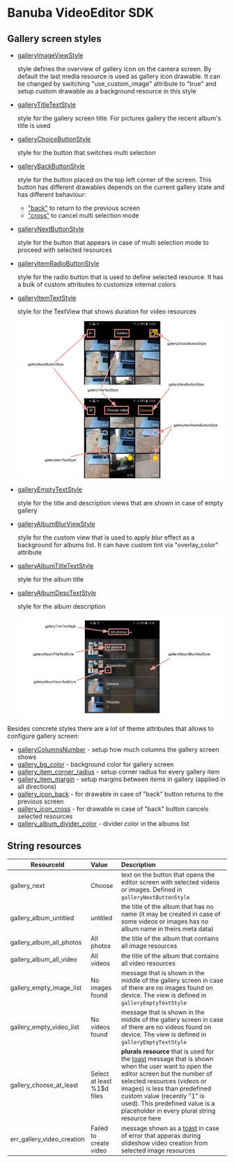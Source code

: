 # Banuba VideoEditor SDK
## Gallery screen styles

- [galleryImageViewStyle](https://github.com/Banuba/ve-sdk-android-integration-sample/blob/main/app/src/main/res/values/themes.xml#L90)

    style defines the overview of gallery icon on the camera screen. By default the last media resource is used as gallery icon drawable. It can be changed by switching "use_custom_image" attribute to "true" and setup custom drawable as a background resource in this style
- [galleryTitleTextStyle](https://github.com/Banuba/ve-sdk-android-integration-sample/blob/main/app/src/main/res/values/themes.xml#L91)

    style for the gallery screen title. For pictures gallery the recent album's title is used
- [galleryChoiceButtonStyle](https://github.com/Banuba/ve-sdk-android-integration-sample/blob/main/app/src/main/res/values/themes.xml#L92)

    style for the button that switches multi selection
- [galleryBackButtonStyle](https://github.com/Banuba/ve-sdk-android-integration-sample/blob/main/app/src/main/res/values/themes.xml#L93)

    style for the button placed on the top left corner of the screen. This button has different drawables depends on the current gallery state and has different behaviour:
    - ["back"](gallery_styles.md#L50) to return to the previous screen
    - ["cross"](gallery_styles.md#L51) to cancel multi selection mode
- [galleryNextButtonStyle](https://github.com/Banuba/ve-sdk-android-integration-sample/blob/main/app/src/main/res/values/themes.xml#L94)

    style for the button that appears in case of multi selection mode to proceed with selected resources
- [galleryItemRadioButtonStyle](https://github.com/Banuba/ve-sdk-android-integration-sample/blob/main/app/src/main/res/values/themes.xml#L95)

    style for the radio button that is used to define selected resource. It has a bulk of custom attributes to customize internal colors 
- [galleryItemTextStyle](https://github.com/Banuba/ve-sdk-android-integration-sample/blob/main/app/src/main/res/values/themes.xml#L96)

    style for the TextView that shows duration for video resources

    ![img](screenshots/gallery1.png)

- [galleryEmptyTextStyle](https://github.com/Banuba/ve-sdk-android-integration-sample/blob/main/app/src/main/res/values/themes.xml#L97)

    style for the title and description views that are shown in case of empty gallery
- [galleryAlbumBlurViewStyle](https://github.com/Banuba/ve-sdk-android-integration-sample/blob/main/app/src/main/res/values/themes.xml#L98)

    style for the custom view that is used to apply blur effect as a background for albums list. It can have custom tint via "overlay_color" attribute
- [galleryAlbumTitleTextStyle](https://github.com/Banuba/ve-sdk-android-integration-sample/blob/main/app/src/main/res/values/themes.xml#L99)

    style for the album title
- [galleryAlbumDescTextStyle](https://github.com/Banuba/ve-sdk-android-integration-sample/blob/main/app/src/main/res/values/themes.xml#L100)

    style for the album description

    ![img](screenshots/gallery2.png)

Besides concrete styles there are a lot of theme attributes that allows to configure gallery screen:
- [galleryColumnsNumber](https://github.com/Banuba/ve-sdk-android-integration-sample/blob/main/app/src/main/res/values/themes.xml#L102) - setup how much columns the gallery screen shows
- [gallery_bg_color](https://github.com/Banuba/ve-sdk-android-integration-sample/blob/main/app/src/main/res/values/themes.xml#L104) - background color for gallery screen
- [gallery_item_corner_radius](https://github.com/Banuba/ve-sdk-android-integration-sample/blob/main/app/src/main/res/values/themes.xml#L105) - setup corner radius for every gallery item
- [gallery_item_margin](https://github.com/Banuba/ve-sdk-android-integration-sample/blob/main/app/src/main/res/values/themes.xml#L106) - setup margins between items in gallery (applied in all directions)
- [gallery_icon_back](https://github.com/Banuba/ve-sdk-android-integration-sample/blob/main/app/src/main/res/values/themes.xml#L107) - for drawable in case of "back" button returns to the previous screen
- [gallery_icon_cross](https://github.com/Banuba/ve-sdk-android-integration-sample/blob/main/app/src/main/res/values/themes.xml#L108) - for drawable in case of "back" button cancels selected resources
- [gallery_album_divider_color](https://github.com/Banuba/ve-sdk-android-integration-sample/blob/main/app/src/main/res/values/themes.xml#L109) - divider color in the albums list

## String resources

| ResourceId        |      Value      |   Description |
| ------------- | :----------- | :------------- |
| gallery_next | Choose | text on the button that opens the editor screen with selected videos or images. Defined in ```galleryNextButtonStyle```
| gallery_album_untitled | untitled | the title of the album that has no name (it may be created in case of some videos or images has no album name in theirs meta data)
| gallery_album_all_photos | All photos | the title of the album that contains all image resources
| gallery_album_all_video | All videos | the title of the album that contains all video resources
| gallery_empty_image_list | No images found | message that is shown in the middle of the gallery screen in case of there are no images found on device. The view is defined in ```galleryEmptyTextStyle```
| gallery_empty_video_list | No videos found | message that is shown in the middle of the gallery screen in case of there are no videos found on device. The view is defined in ```galleryEmptyTextStyle```
| gallery_choose_at_least | Select at least %1$d files | **plurals resource** that is used for the [toast](alert_styles.md#L11) message that is shown when the user want to open the editor screen but the number of selected resources (videos or images) is less than predefined custom value (recently "1" is used). This predefined value is a placeholder in every plural string resource here
| err_gallery_video_creation | Failed to create video | message shown as a [toast](alert_styles.md#L11) in case of error that apperas during slideshow video creation from selected image resources
